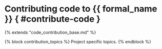 # Contributing code to {{ formal_name }}  { #contribute-code }

{% extends "code_contribution_base.md" %}

{% block contribution_topics %}
Project specific topics.
{% endblock %}
